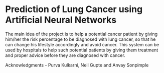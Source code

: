 # Prediction of Lung Cancer using Artificial Neural Networks
The main idea of the project is to help a potential cancer patient by giving him/her the risk percentage to be diagnosed with lung cancer, so that he can change his lifestyle accordingly and avoid cancer. This system can be used by hospitals to help such potential patients by giving them treatment and proper advice before they are diagnosed with cancer.

Acknowledgments - Purva Kulkarni, Neil Gupte and Anvay Sonpimple
